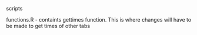 scripts

functions.R - containts gettimes function. This is where changes will have to be made to get times of other tabs
